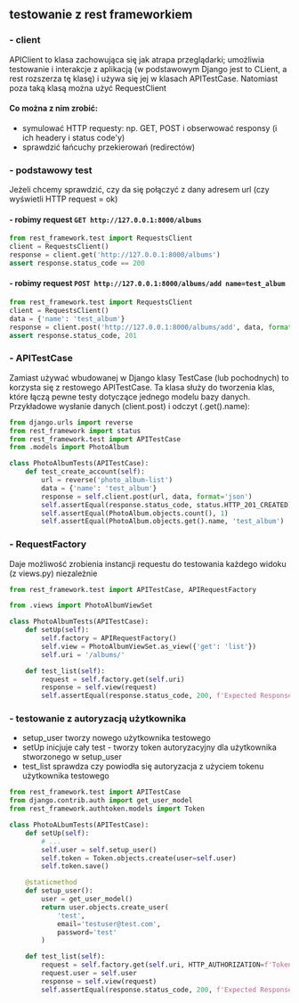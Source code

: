 ## testowanie z rest frameworkiem
### - client
APIClient to klasa zachowująca się jak atrapa przeglądarki; umożliwia testowanie i interakcje z aplikacją (w podstawowym Django jest to CLient, a rest rozszerza tę klasę) i używa się jej w klasach APITestCase. 
Natomiast poza taką klasą można użyć RequestClient
#### Co można z nim zrobić:
* symulować HTTP requesty: np. GET, POST i obserwować responsy (i ich headery i status code'y)
* sprawdzić łańcuchy przekierowań (redirectów)

### - podstawowy test
Jeżeli chcemy sprawdzić, czy da się połączyć z dany adresem url (czy wyświetli HTTP request = ok)
#### - robimy request ```GET http://127.0.0.1:8000/albums```
```python
from rest_framework.test import RequestsClient
client = RequestsClient()
response = client.get('http://127.0.0.1:8000/albums')
assert response.status_code == 200
```
#### - robimy request ```POST http://127.0.0.1:8000/albums/add name=test_album```
```python
from rest_framework.test import RequestsClient
client = RequestsClient()
data = {'name': 'test_album'}
response = client.post('http://127.0.0.1:8000/albums/add', data, format='json')
assert response.status_code, 201
```
### - APITestCase
Zamiast używać wbudowanej w Django klasy TestCase (lub pochodnych) to korzysta się z restowego APITestCase. 
Ta klasa służy do tworzenia klas, które łączą pewne testy dotyczące jednego modelu bazy danych.
Przykładowe wysłanie danych (client.post) i odczyt (.get().name):
```python
from django.urls import reverse
from rest_framework import status
from rest_framework.test import APITestCase
from .models import PhotoAlbum

class PhotoAlbumTests(APITestCase):
    def test_create_account(self):
        url = reverse('photo_album-list')
        data = {'name': 'test_album'}
        response = self.client.post(url, data, format='json')
        self.assertEqual(response.status_code, status.HTTP_201_CREATED)
        self.assertEqual(PhotoAlbum.objects.count(), 1)
        self.assertEqual(PhotoAlbum.objects.get().name, 'test_album')
```
### - RequestFactory
Daje możliwość zrobienia instancji requestu do testowania każdego widoku (z views.py) niezależnie
```python
from rest_framework.test import APITestCase, APIRequestFactory

from .views import PhotoAlbumViewSet

class PhotoAlbumTests(APITestCase):
    def setUp(self):
        self.factory = APIRequestFactory()
        self.view = PhotoAlbumViewSet.as_view({'get': 'list'})
        self.uri = '/albums/'

    def test_list(self):
        request = self.factory.get(self.uri)
        response = self.view(request)
        self.assertEqual(response.status_code, 200, f'Expected Response Code 200, received {response.status_code} instead.')
```

### - testowanie z autoryzacją użytkownika
* setup_user tworzy nowego użytkownika testowego
* setUp inicjuje cały test - tworzy token autoryzacyjny dla użytkownika stworzonego w setup_user
* test_list sprawdza czy powiodła się autoryzacja z użyciem tokenu użytkownika testowego

```python
from rest_framework.test import APITestCase
from django.contrib.auth import get_user_model
from rest_framework.authtoken.models import Token

class PhotoALbumTests(APITestCase):
    def setUp(self):
        # ...
        self.user = self.setup_user()
        self.token = Token.objects.create(user=self.user)
        self.token.save()

    @staticmethod
    def setup_user():
        user = get_user_model()
        return user.objects.create_user(
            'test',
            email='testuser@test.com',
            password='test'
        )

    def test_list(self):
        request = self.factory.get(self.uri, HTTP_AUTHORIZATION=f'Token {self.token.key}')
        request.user = self.user
        response = self.view(request)
        self.assertEqual(response.status_code, 200, f'Expected Response Code 200, received {response.status_code} instead.')
```